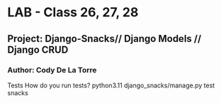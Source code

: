 # LAB - Class 26, 27, 28

## Project: Django-Snacks// Django Models // Django CRUD

### Author: Cody De La Torre

Tests
How do you run tests?
python3.11 django_snacks/manage.py test snacks
